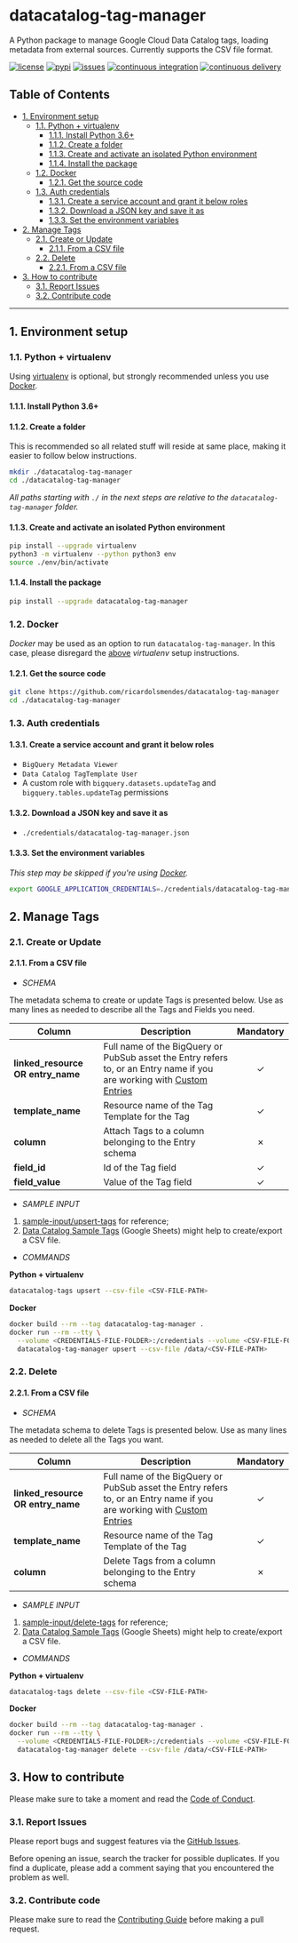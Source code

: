 # datacatalog-tag-manager

A Python package to manage Google Cloud Data Catalog tags, loading metadata from external sources.
Currently supports the CSV file format.

[![license](https://img.shields.io/github/license/ricardolsmendes/datacatalog-tag-manager.svg)](https://github.com/ricardolsmendes/datacatalog-tag-manager/blob/master/LICENSE)
[![pypi](https://img.shields.io/pypi/v/datacatalog-tag-manager.svg)](https://pypi.org/project/datacatalog-tag-manager)
[![issues](https://img.shields.io/github/issues/ricardolsmendes/datacatalog-tag-manager.svg)](https://github.com/ricardolsmendes/datacatalog-tag-manager/issues)
[![continuous integration](https://github.com/ricardolsmendes/datacatalog-tag-manager/actions/workflows/continuous-integration.yaml/badge.svg)](https://github.com/ricardolsmendes/datacatalog-tag-manager/actions/workflows/continuous-integration.yaml)
[![continuous delivery](https://github.com/ricardolsmendes/datacatalog-tag-manager/actions/workflows/continuous-delivery.yaml/badge.svg)](https://github.com/ricardolsmendes/datacatalog-tag-manager/actions/workflows/continuous-delivery.yaml)

<!--
  DO NOT UPDATE THE TABLE OF CONTENTS MANUALLY
  run `npx markdown-toc -i README.md`.

  Please stick to 100-character line wraps as much as you can.
-->

## Table of Contents

<!-- toc -->

- [1. Environment setup](#1-environment-setup)
  * [1.1. Python + virtualenv](#11-python--virtualenv)
    + [1.1.1. Install Python 3.6+](#111-install-python-36)
    + [1.1.2. Create a folder](#112-create-a-folder)
    + [1.1.3. Create and activate an isolated Python environment](#113-create-and-activate-an-isolated-python-environment)
    + [1.1.4. Install the package](#114-install-the-package)
  * [1.2. Docker](#12-docker)
    + [1.2.1. Get the source code](#121-get-the-source-code)
  * [1.3. Auth credentials](#13-auth-credentials)
    + [1.3.1. Create a service account and grant it below roles](#131-create-a-service-account-and-grant-it-below-roles)
    + [1.3.2. Download a JSON key and save it as](#132-download-a-json-key-and-save-it-as)
    + [1.3.3. Set the environment variables](#133-set-the-environment-variables)
- [2. Manage Tags](#2-manage-tags)
  * [2.1. Create or Update](#21-create-or-update)
    + [2.1.1. From a CSV file](#211-from-a-csv-file)
  * [2.2. Delete](#22-delete)
    + [2.2.1. From a CSV file](#221-from-a-csv-file)
- [3. How to contribute](#3-how-to-contribute)
  * [3.1. Report Issues](#31-report-issues)
  * [3.2. Contribute code](#32-contribute-code)

<!-- tocstop -->

---

## 1. Environment setup

### 1.1. Python + virtualenv

Using [virtualenv][1] is optional, but strongly recommended unless you use [Docker](#12-docker).

#### 1.1.1. Install Python 3.6+

#### 1.1.2. Create a folder

This is recommended so all related stuff will reside at same place, making it easier to follow
below instructions.

```sh
mkdir ./datacatalog-tag-manager
cd ./datacatalog-tag-manager
```

_All paths starting with `./` in the next steps are relative to the `datacatalog-tag-manager`
folder._

#### 1.1.3. Create and activate an isolated Python environment

```sh
pip install --upgrade virtualenv
python3 -m virtualenv --python python3 env
source ./env/bin/activate
```

#### 1.1.4. Install the package

```sh
pip install --upgrade datacatalog-tag-manager
```

### 1.2. Docker

_Docker_ may be used as an option to run `datacatalog-tag-manager`. In this case, please disregard
the [above](#11-python--virtualenv) _virtualenv_ setup instructions.

#### 1.2.1. Get the source code

```sh
git clone https://github.com/ricardolsmendes/datacatalog-tag-manager
cd ./datacatalog-tag-manager
```

### 1.3. Auth credentials

#### 1.3.1. Create a service account and grant it below roles

- `BigQuery Metadata Viewer`
- `Data Catalog TagTemplate User`
- A custom role with `bigquery.datasets.updateTag` and `bigquery.tables.updateTag` permissions

#### 1.3.2. Download a JSON key and save it as

- `./credentials/datacatalog-tag-manager.json`

#### 1.3.3. Set the environment variables

_This step may be skipped if you're using [Docker](#12-docker)._

```sh
export GOOGLE_APPLICATION_CREDENTIALS=./credentials/datacatalog-tag-manager.json
```

## 2. Manage Tags

### 2.1. Create or Update

#### 2.1.1. From a CSV file

- _SCHEMA_

The metadata schema to create or update Tags is presented below. Use as many lines as needed to
describe all the Tags and Fields you need.

| Column                            | Description                                                                                                                 | Mandatory |
| --------------------------------- | --------------------------------------------------------------------------------------------------------------------------- | :-------: |
| **linked_resource OR entry_name** | Full name of the BigQuery or PubSub asset the Entry refers to, or an Entry name if you are working with [Custom Entries][2] |  &check;  |
| **template_name**                 | Resource name of the Tag Template for the Tag                                                                               |  &check;  |
| **column**                        | Attach Tags to a column belonging to the Entry schema                                                                       |  &cross;  |
| **field_id**                      | Id of the Tag field                                                                                                         |  &check;  |
| **field_value**                   | Value of the Tag field                                                                                                      |  &check;  |

- _SAMPLE INPUT_

1. [sample-input/upsert-tags][3] for reference;
1. [Data Catalog Sample Tags][5] (Google Sheets) might help to create/export a CSV file.

- _COMMANDS_

**Python + virtualenv**

```sh
datacatalog-tags upsert --csv-file <CSV-FILE-PATH>
```

**Docker**

```sh
docker build --rm --tag datacatalog-tag-manager .
docker run --rm --tty \
  --volume <CREDENTIALS-FILE-FOLDER>:/credentials --volume <CSV-FILE-FOLDER>:/data \
  datacatalog-tag-manager upsert --csv-file /data/<CSV-FILE-PATH>
```

### 2.2. Delete

#### 2.2.1. From a CSV file

- _SCHEMA_

The metadata schema to delete Tags is presented below. Use as many lines as needed to delete all
the Tags you want.

| Column                            | Description                                                                                                                 | Mandatory |
| --------------------------------- | --------------------------------------------------------------------------------------------------------------------------- | :-------: |
| **linked_resource OR entry_name** | Full name of the BigQuery or PubSub asset the Entry refers to, or an Entry name if you are working with [Custom Entries][2] |  &check;  |
| **template_name**                 | Resource name of the Tag Template of the Tag                                                                                |  &check;  |
| **column**                        | Delete Tags from a column belonging to the Entry schema                                                                     |  &cross;  |

- _SAMPLE INPUT_

1. [sample-input/delete-tags][4] for reference;
1. [Data Catalog Sample Tags][5] (Google Sheets) might help to create/export a CSV file.

- _COMMANDS_

**Python + virtualenv**

```sh
datacatalog-tags delete --csv-file <CSV-FILE-PATH>
```

**Docker**

```sh
docker build --rm --tag datacatalog-tag-manager .
docker run --rm --tty \
  --volume <CREDENTIALS-FILE-FOLDER>:/credentials --volume <CSV-FILE-FOLDER>:/data \
  datacatalog-tag-manager delete --csv-file /data/<CSV-FILE-PATH>
```

## 3. How to contribute

Please make sure to take a moment and read the [Code of
Conduct](https://https://github.com/ricardolsmendes/datacatalog-tag-manager/blob/master/.github/CODE_OF_CONDUCT.md).

### 3.1. Report Issues

Please report bugs and suggest features via the [GitHub
Issues](https://github.com/ricardolsmendes/datacatalog-tag-manager/issues).

Before opening an issue, search the tracker for possible duplicates. If you find a duplicate, please
add a comment saying that you encountered the problem as well.

### 3.2. Contribute code

Please make sure to read the [Contributing
Guide](github.com/ricardolsmendes/datacatalog-tag-manager/blob/master/.github/CONTRIBUTING.md)
before making a pull request.

[1]: https://virtualenv.pypa.io/en/latest/
[2]: https://cloud.google.com/data-catalog/docs/how-to/custom-entries
[3]: https://github.com/ricardolsmendes/datacatalog-tag-manager/tree/master/sample-input/upsert-tags
[4]: https://github.com/ricardolsmendes/datacatalog-tag-manager/tree/master/sample-input/delete-tags
[5]: https://docs.google.com/spreadsheets/d/1bqeAXjLHUq0bydRZj9YBhdlDtuu863nwirx8t4EP_CQ
